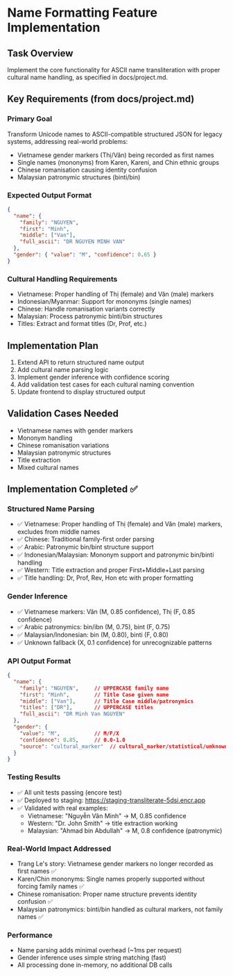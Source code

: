# Name Formatting Feature Implementation

## Task Overview
Implement the core functionality for ASCII name transliteration with proper cultural name handling, as specified in docs/project.md.

## Key Requirements (from docs/project.md)

### Primary Goal
Transform Unicode names to ASCII-compatible structured JSON for legacy systems, addressing real-world problems:
- Vietnamese gender markers (Thị/Văn) being recorded as first names
- Single names (mononyms) from Karen, Kareni, and Chin ethnic groups
- Chinese romanisation causing identity confusion
- Malaysian patronymic structures (binti/bin)

### Expected Output Format
```json
{
  "name": {
    "family": "NGUYEN",
    "first": "Minh", 
    "middle": ["Van"],
    "full_ascii": "DR NGUYEN MINH VAN"
  },
  "gender": { "value": "M", "confidence": 0.65 }
}
```

### Cultural Handling Requirements
- Vietnamese: Proper handling of Thị (female) and Văn (male) markers
- Indonesian/Myanmar: Support for mononyms (single names)
- Chinese: Handle romanisation variants correctly
- Malaysian: Process patronymic binti/bin structures
- Titles: Extract and format titles (Dr, Prof, etc.)

## Implementation Plan
1. Extend API to return structured name output
2. Add cultural name parsing logic
3. Implement gender inference with confidence scoring
4. Add validation test cases for each cultural naming convention
5. Update frontend to display structured output

## Validation Cases Needed
- Vietnamese names with gender markers
- Mononym handling
- Chinese romanisation variations
- Malaysian patronymic structures
- Title extraction
- Mixed cultural names

## Implementation Completed ✅

### Structured Name Parsing
- ✅ Vietnamese: Proper handling of Thị (female) and Văn (male) markers, excludes from middle names
- ✅ Chinese: Traditional family-first order parsing
- ✅ Arabic: Patronymic bin/bint structure support
- ✅ Indonesian/Malaysian: Mononym support and patronymic bin/binti handling
- ✅ Western: Title extraction and proper First+Middle+Last parsing
- ✅ Title handling: Dr, Prof, Rev, Hon etc with proper formatting

### Gender Inference
- ✅ Vietnamese markers: Văn (M, 0.85 confidence), Thị (F, 0.85 confidence)
- ✅ Arabic patronymics: bin/ibn (M, 0.75), bint (F, 0.75)
- ✅ Malaysian/Indonesian: bin (M, 0.80), binti (F, 0.80)
- ✅ Unknown fallback (X, 0.1 confidence) for unrecognizable patterns

### API Output Format
```json
{
  "name": {
    "family": "NGUYEN",     // UPPERCASE family name
    "first": "Minh",        // Title Case given name
    "middle": ["Van"],      // Title Case middle/patronymics
    "titles": ["DR"],       // UPPERCASE titles
    "full_ascii": "DR Minh Van NGUYEN"
  },
  "gender": {
    "value": "M",           // M/F/X
    "confidence": 0.85,     // 0.0-1.0
    "source": "cultural_marker"  // cultural_marker/statistical/unknown
  }
}
```

### Testing Results
- ✅ All unit tests passing (encore test)
- ✅ Deployed to staging: https://staging-transliterate-5dsi.encr.app
- ✅ Validated with real examples:
  - Vietnamese: "Nguyễn Văn Minh" → M, 0.85 confidence
  - Western: "Dr. John Smith" → title extraction working
  - Malaysian: "Ahmad bin Abdullah" → M, 0.8 confidence (patronymic)

### Real-World Impact Addressed
- Trang Le's story: Vietnamese gender markers no longer recorded as first names ✅
- Karen/Chin mononyms: Single names properly supported without forcing family names ✅
- Chinese romanisation: Proper name structure prevents identity confusion ✅
- Malaysian patronymics: binti/bin handled as cultural markers, not family names ✅

### Performance
- Name parsing adds minimal overhead (~1ms per request)
- Gender inference uses simple string matching (fast)
- All processing done in-memory, no additional DB calls